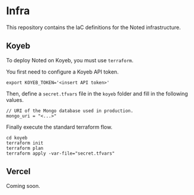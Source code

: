 # Infra

This repository contains the IaC definitions for the Noted infrastructure.

## Koyeb

To deploy Noted on Koyeb, you must use `terraform`.

You first need to configure a Koyeb API token.

```
export KOYEB_TOKEN='<insert API token>'
```

Then, define a `secret.tfvars` file in the `koyeb` folder and fill in the following values.

```
// URI of the Mongo database used in production.
mongo_uri = "<...>"
```

Finally execute the standard terraform flow.

```
cd koyeb
terraform init
terraform plan
terraform apply -var-file="secret.tfvars"
```

## Vercel

Coming soon.
 